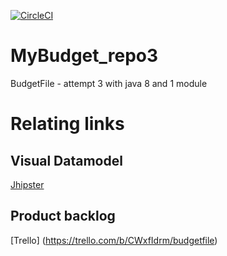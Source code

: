 [![CircleCI](https://circleci.com/gh/AnnelyseBe/MyBudget_repo3.svg?style=svg)](https://circleci.com/gh/AnnelyseBe/MyBudget_repo3)

# MyBudget_repo3
BudgetFile - attempt 3 with java 8 and 1 module

# Relating links
## Visual Datamodel
[Jhipster](https://start.jhipster.tech/jdl-studio/#!/view/63311fb0-1759-4c63-8335-8e8d95b74c04)

## Product backlog
[Trello] (https://trello.com/b/CWxfIdrm/budgetfile)

